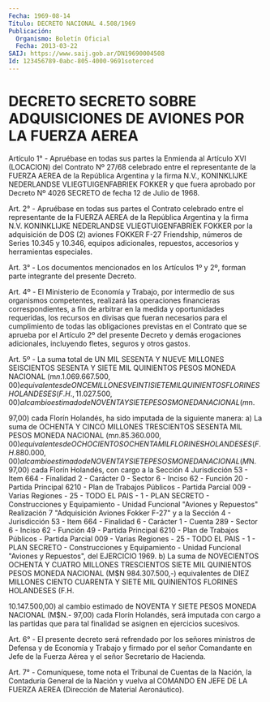 ```yaml
---
Fecha: 1969-08-14
Título: DECRETO NACIONAL 4.508/1969
Publicación:
  Organismo: Boletín Oficial
  Fecha: 2013-03-22
SAIJ: https://www.saij.gob.ar/DN19690004508
Id: 123456789-0abc-805-4000-9691soterced
---
```

# DECRETO SECRETO SOBRE ADQUISICIONES DE AVIONES POR LA FUERZA AEREA

<a id="1"></a>
Artículo 1° - Apruébase en todas sus partes la Enmienda al Artículo XVI (LOCACION) del Contrato Nº 27/68 celebrado entre el representante de la FUERZA AEREA de la República Argentina y la firma N.V., KONINKLIJKE NEDERLANDSE VLIEGTUIGENFABRIEK FOKKER y que fuera aprobado por Decreto Nº 4026 SECRETO de fecha 12 de Julio de 1968.

<a id="2"></a>
Art. 2° - Apruébase en todas sus partes el Contrato celebrado entre el representante de la FUERZA AEREA de la República Argentina y la firma N.V. KONINKLIJKE NEDERLANDSE VLIEGTUIGENFABRIEK FOKKER por la adquisición de DOS (2) aviones FOKKER F-27 Friendship, números de Series 10.345 y 10.346, equipos adicionales, repuestos, accesorios y herramientas especiales.

<a id="3"></a>
Art. 3° - Los documentos mencionados en los Artículos 1º y 2º, forman parte integrante del presente Decreto.

<a id="4"></a>
Art. 4º - El Ministerio de Economía y Trabajo, por intermedio de sus organismos competentes, realizará las operaciones financieras correspondientes, a fin de arbitrar en la medida y oportunidades requeridas, los recursos en divisas que fueran necesarios para el cumplimiento de todas las obligaciones previstas en el Contrato que se aprueba por el Artículo 2º del presente Decreto y demás erogaciones adicionales, incluyendo fletes, seguros y otros gastos.

<a id="5"></a>
Art. 5º - La suma total de UN MIL SESENTA Y NUEVE MILLONES SEISCIENTOS SESENTA Y SIETE MIL QUINIENTOS PESOS MONEDA NACIONAL (m$n. 1.069.667.500,00) equivalentes de ONCE MILLONES VEINTISIETE MIL QUINIENTOS FLORINES HOLANDESES (F.H., 11.027.500,00) al cambio estimado de NOVENTA Y SIETE PESOS MONEDA NACIONAL (m$n.

97,00) cada Florín Holandés, ha sido imputada de la siguiente manera: a) La suma de OCHENTA Y CINCO MILLONES TRESCIENTOS SESENTA MIL PESOS MONEDA NACIONAL (m$n. 85.360.000,00) equivalentes de OCHOCIENTOS OCHENTA MIL FLORINES HOLANDESES (F.H. 880.000,00) al cambio estimado de NOVENTA Y SIETE PESOS MONEDA NACIONAL (M$N. 97,00) cada Florín Holandés, con cargo a la Sección 4 Jurisdicción 53 - Item 664 - Finalidad 2 - Carácter 0 - Sector 6 - Inciso 62 - Función 20 - Partida Principal 6210 - Plan de Trabajos Públicos - Partida Parcial 009 - Varias Regiones - 25 - TODO EL PAIS - 1 - PLAN SECRETO - Construcciones y Equipamiento - Unidad Funcional "Aviones y Repuestos" Realización 7 "Adquisición Aviones Fokker F-27" y a la Sección 4 - Jurisdicción 53 - Item 664 - Finalidad 6 - Carácter 1 - Cuenta 289 - Sector 6 - Inciso 62 - Función 49 - Partida Principal 6210 - Plan de Trabajos Públicos - Partida Parcial 009 - Varias Regiones - 25 - TODO EL PAIS - 1 - PLAN SECRETO - Construcciones y Equipamiento - Unidad Funcional "Aviones y Repuestos", del EJERCICIO 1969. b) La suma de NOVECIENTOS OCHENTA Y CUATRO MILLONES TRESCIENTOS SIETE MIL QUINIENTOS PESOS MONEDA NACIONAL (M$N 984.307.500,-) equivalentes de DIEZ MILLONES CIENTO CUARENTA Y SIETE MIL QUINIENTOS FLORINES HOLANDESES (F.H.

10.147.500,00) al cambio estimado de NOVENTA Y SIETE PESOS MONEDA NACIONAL (M$N.- 97,00) cada Florín Holandés, será imputada con cargo a las partidas que para tal finalidad se asignen en ejercicios sucesivos.

<a id="6"></a>
Art. 6° - El presente decreto será refrendado por los señores ministros de Defensa y de Economía y Trabajo y firmado por el señor Comandante en Jefe de la Fuerza Aérea y el señor Secretario de Hacienda.

<a id="7"></a>
Art. 7° - Comuníquese, tome nota el Tribunal de Cuentas de la Nación, la Contaduría General de la Nación y vuelva al COMANDO EN JEFE DE LA FUERZA AEREA (Dirección de Material Aeronáutico).